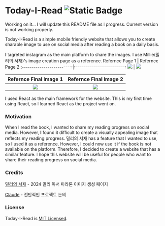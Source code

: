 # Today-I-Read ![Static Badge](https://img.shields.io/badge/in%20progress-red)

Working on it... I will update this README file as I progress.
Current version is not working properly. 

Today-I-Read is a simple mobile friendly website that allows you to create sharable image to use on social media after reading a book on a daily basis. 

I tagreted instagram as the main platform to share the images. I use Millie(밀리의 서재)'s image creation page as a reference.
Refernce Page 1            |  Refernce Page 2
:-------------------------:|:-------------------------:
![](https://github.com/user-attachments/assets/795e3322-2719-4884-86f3-2da53ef4f639)  |  ![](https://github.com/user-attachments/assets/c87827a6-e49f-4ad0-9acb-0b0cdc41188a)

Refernce Final Image 1            |  Refernce Final Image 2
:-------------------------:|:-------------------------:
![](https://github.com/user-attachments/assets/e35b5c20-9c4f-44e7-862e-3c74fb452f14)  |  ![](https://github.com/user-attachments/assets/993805c4-8e6d-4059-8f05-c6310abb697e)

I used React as the main framework for the website. This is my first time using React, so I learned React as the project went on.

### Motivation
When I read the book, I wanted to share my reading progress on social media. However, I found it difficult to create a visually appealing image that reflects my reading progress. 밀리의 서재 has a feature that I wanted to use, so I used it as a reference. However, I could now use it if the book is not available on the platform. Therefore, I decided to create a website that has a similar feature. I hope this website will be useful for people who want to share their reading progress on social media.


### Credits
[밀리의 서재](https://www.millie.co.kr/) - 2024 밀리 독서 마라톤 이미지 생성 페이지

[Claude](https://claude.ai/) - 전반적인 프로젝트 논의

### License
Today-I-Read is [MIT Licensed](./LICENSE).
